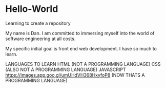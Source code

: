 # Hello-World
Learning to create a repository

My name is Dan. 
I am committed to immersing myself into the world 
of software engineering at all costs. 

My specific initial goal is front end web development. 
I have so much to learn.


LANGUAGES TO LEARN
HTML (NOT A PROGRAMMING LANGUAGE)
CSS (ALSO NOT A PROGRAMMING LANGUAGE)
JAVASCRIPT
https://images.app.goo.gl/umUHdVH368HxyfoP8 (NOW THATS A PROGRAMMING LANGUAGE)
